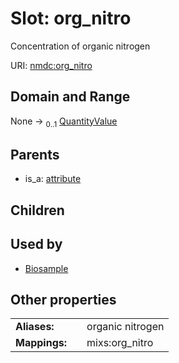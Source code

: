 
# Slot: org_nitro


Concentration of organic nitrogen

URI: [nmdc:org_nitro](https://microbiomedata/meta/org_nitro)


## Domain and Range

None &#8594;  <sub>0..1</sub> [QuantityValue](QuantityValue.md)

## Parents

 *  is_a: [attribute](attribute.md)

## Children


## Used by

 * [Biosample](Biosample.md)

## Other properties

|  |  |  |
| --- | --- | --- |
| **Aliases:** | | organic nitrogen |
| **Mappings:** | | mixs:org_nitro |

